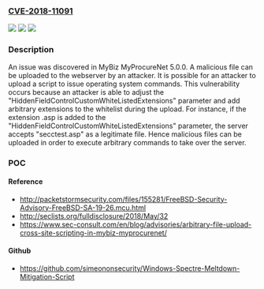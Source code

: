 ### [CVE-2018-11091](https://cve.mitre.org/cgi-bin/cvename.cgi?name=CVE-2018-11091)
![](https://img.shields.io/static/v1?label=Product&message=n%2Fa&color=blue)
![](https://img.shields.io/static/v1?label=Version&message=n%2Fa&color=blue)
![](https://img.shields.io/static/v1?label=Vulnerability&message=n%2Fa&color=brighgreen)

### Description

An issue was discovered in MyBiz MyProcureNet 5.0.0. A malicious file can be uploaded to the webserver by an attacker. It is possible for an attacker to upload a script to issue operating system commands. This vulnerability occurs because an attacker is able to adjust the "HiddenFieldControlCustomWhiteListedExtensions" parameter and add arbitrary extensions to the whitelist during the upload. For instance, if the extension .asp is added to the "HiddenFieldControlCustomWhiteListedExtensions" parameter, the server accepts "secctest.asp" as a legitimate file. Hence malicious files can be uploaded in order to execute arbitrary commands to take over the server.

### POC

#### Reference
- http://packetstormsecurity.com/files/155281/FreeBSD-Security-Advisory-FreeBSD-SA-19-26.mcu.html
- http://seclists.org/fulldisclosure/2018/May/32
- https://www.sec-consult.com/en/blog/advisories/arbitrary-file-upload-cross-site-scripting-in-mybiz-myprocurenet/

#### Github
- https://github.com/simeononsecurity/Windows-Spectre-Meltdown-Mitigation-Script

